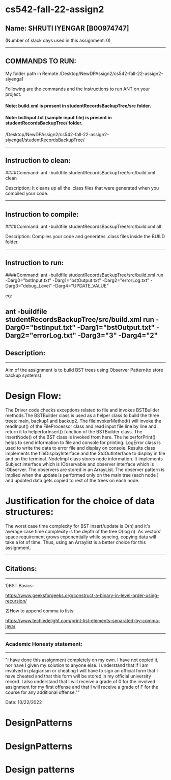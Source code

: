 # cs542-fall-22-assign2
## Name: SHRUTI IYENGAR [B00974747]
(Number of slack days used in this assignment: 0)

-----------------------------------------------------------------------
## COMMANDS TO RUN:

My folder path in Remote 
/Desktop/NewDPAssign2/cs542-fall-22-assign2-siyenga1

Following are the commands and the instructions to run ANT on your project.
#### Note: build.xml is present in studentRecordsBackupTree/src folder.
#### Note: bstInput.txt (sample input file) is present in studentRecordsBackupTree/ folder.
/Desktop/NewDPAssign2/cs542-fall-22-assign2-siyenga1/studentRecordsBackupTree/

-----------------------------------------------------------------------
## Instruction to clean:

####Command: ant -buildfile studentRecordsBackupTree/src/build.xml clean

Description: It cleans up all the .class files that were generated when you
compiled your code.

-----------------------------------------------------------------------
## Instruction to compile:

####Command: ant -buildfile studentRecordsBackupTree/src/build.xml all

Description: Compiles your code and generates .class files inside the BUILD folder.

-----------------------------------------------------------------------
## Instruction to run:

####Command: ant -buildfile studentRecordsBackupTree/src/build.xml run -Darg0="bstInput.txt" -Darg1="bstOutput.txt" -Darg2="errorLog.txt" -Darg3="debug_Level" -Darg4="UPDATE_VALUE" 

eg:

ant -buildfile studentRecordsBackupTree/src/build.xml run -Darg0="bstInput.txt" -Darg1="bstOutput.txt" -Darg2="errorLog.txt" -Darg3="3" -Darg4="2" 
-----------------------------------------------------------------------

## Description:
-----------------------------------------------------------------------
Aim of the assignment is to build BST trees using Observer Pattern(to store backup systems).

# Design Flow: 
The Driver code checks exceptions related to file and invokes BSTBuilder methods.The BSTBuilder class is used as a helper class to build the three trees: main, backup1 and backup2. The fileInvokerMethod() will invoke the readInput() of the FileProcessor class and read input file line by line and return it to helperforInsert() function of the BSTBuilder class. The insertNode() of the BST class is invoked from here. The helperforPrint() helps to send information to file and console for printing. LogError class is used to write the data to error file and display on console. Results class implements the fileDisplayInterface and the StdOutInterface to display in file and on the terminal. NodeImpl class stores node information. It implements Subject interface which is IObservable and observer interface which is IObserver. The observers are stored in an ArrayList. The observer pattern is implied when the update is performed only on the main tree (each node ) and updated data gets copied to rest of the trees on each node.

# Justification for the choice of data structures:
 The worst case time complexity for BST insert/update is O(n) and it's average case time complexity is the depth of the tree O(log n). As vectors' space requirement grows exponentially while syncing, copying data will take a lot of time. Thus, using an Arraylist is a better choice for this assignment.

-----------------------------------------------------------------------
## Citations: 
-----------------------------------------------------------------------
1)BST Basics:

https://www.geeksforgeeks.org/construct-a-binary-in-level-order-using-recursion/

2)How to append comma to lists:

https://www.techiedelight.com/print-list-elements-separated-by-comma-java/

-----------------------------------------------------------------------
### Academic Honesty statement:
-----------------------------------------------------------------------

"I have done this assignment completely on my own. I have not copied
it, nor have I given my solution to anyone else. I understand that if
I am involved in plagiarism or cheating I will have to sign an
official form that I have cheated and that this form will be stored in
my official university record. I also understand that I will receive a
grade of 0 for the involved assignment for my first offense and that I
will receive a grade of F for the course for any additional
offense.""

Date: 10/22/2022

# DesignPatterns
# DesignPatterns
# Design patterns
